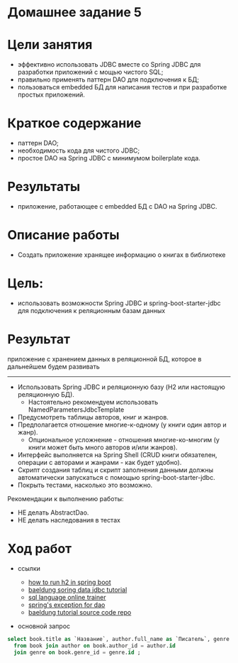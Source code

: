 # Домашнее задание 5

# Цели занятия

* эффективно использовать JDBC вместе со Spring JDBC для разработки приложений с мощью чистого SQL;
* правильно применять паттерн DAO для подключения к БД;
* пользоваться embedded БД для написания тестов и при разработке простых приложений.

# Краткое содержание
* паттерн DAO;
* необходимость кода для чистого JDBC;
* простое DAO на Spring JDBC с минимумом boilerplate кода.

# Результаты
* приложение, работающее с embedded БД с DAO на Spring JDBC.

# Описание работы
* Создать приложение хранящее информацию о книгах в библиотеке

# Цель:
* использовать возможности Spring JDBC и spring-boot-starter-jdbc для подключения к реляционным базам данных 

# Результат
приложение с хранением данных в реляционной БД, которое в дальнейшем будем развивать

---
* Использовать Spring JDBC и реляционную базу (H2 или настоящую реляционную БД). 
  * Настоятельно рекомендуем использовать NamedParametersJdbcTemplate 
* Предусмотреть таблицы авторов, книг и жанров.
* Предполагается отношение многие-к-одному (у книги один автор и жанр).
  * Опциональное усложнение - отношения многие-ко-многим (у книги может быть много авторов и/или жанров).
* Интерфейс выполняется на Spring Shell (CRUD книги обязателен, операции с авторами и жанрами - как будет удобно).
* Скрипт создания таблиц и скрипт заполнения данными должны автоматически запускаться с помощью spring-boot-starter-jdbc.
* Покрыть тестами, насколько это возможно.

Рекомендации к выполнению работы:
 * НЕ делать AbstractDao. 
 * НЕ делать наследования в тестах

# Ход работ

* ссылки
  * [how to run h2 in spring boot](https://www.baeldung.com/spring-boot-h2-database)
  * [baeldung soring data jdbc tutorial](https://www.baeldung.com/spring-jdbc-jdbctemplate)
  * [sql language online trainer](https://www.pgexercises.com/questions/joins/simplejoin.html)
  * [spring's exception for dao](https://docs.spring.io/spring-framework/docs/5.3.4/reference/html/data-access.html#dao-exceptions)
  * [baeldung tutorial source code repo](https://github.com/eugenp/tutorials)
  
* основной запрос
```sql
select book.title as `Название`, author.full_name as `Писатель`, genre.name as `Жанр` 
  from book join author on book.author_id = author.id
  join genre on book.genre_id = genre.id ;
```
